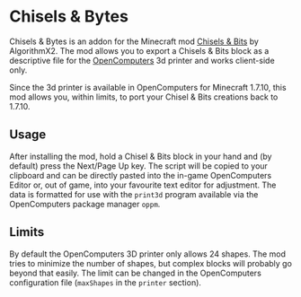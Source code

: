 # Chisels & Bytes
Chisels &amp; Bytes is an addon for the Minecraft mod [Chisels &amp; Bits](http://mods.curse.com/mc-mods/minecraft/231095-chisels-bits) by AlgorithmX2. The mod allows you to export a Chisels & Bits block as a descriptive file for the [OpenComputers](http://mods.curse.com/mc-mods/minecraft/223008-opencomputers) 3d printer and works client-side only.

Since the 3d printer is available in OpenComputers for Minecraft 1.7.10, this mod allows you, within limits, to port your Chisel & Bits creations back to 1.7.10.

## Usage
After installing the mod, hold a Chisel & Bits block in your hand and (by default) press the Next/Page Up key. The script will be copied to your clipboard and can be directly pasted into the in-game OpenComputers Editor or, out of game, into your favourite text editor for adjustment. The data is formatted for use with the ```print3d``` program available via the OpenComputers package manager ```oppm```.

## Limits
By default the OpenComputers 3D printer only allows 24 shapes. The mod tries to minimize the number of shapes, but complex blocks will probably go beyond that easily. The limit can be changed in the OpenComputers configuration file (```maxShapes``` in the ```printer``` section).
